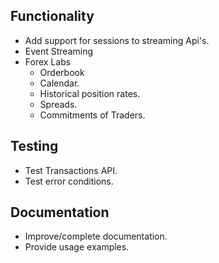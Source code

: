## Functionality

* Add support for sessions to streaming Api's.
* Event Streaming
* Forex Labs
    * Orderbook
    * Calendar.
    * Historical position rates.
    * Spreads.
    * Commitments of Traders.

## Testing

* Test Transactions API.
* Test error conditions.

## Documentation

* Improve/complete documentation.
* Provide usage examples.
